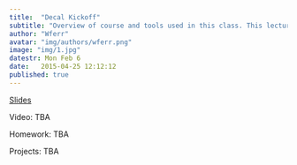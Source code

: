 ```yaml
---
title:  "Decal Kickoff"
subtitle: "Overview of course and tools used in this class. This lecture will help you determine if you need to go to the bootcamp."
author: "Wferr"
avatar: "img/authors/wferr.png"
image: "img/1.jpg"
datestr: Mon Feb 6
date:   2015-04-25 12:12:12
published: true
---
```


[Slides](https://docs.google.com/presentation/d/1RJvvZ2MUi3OKO1gF8X92AWYLg9Xb2ZfsSpAeM-6eqEk/edit#slide=id.g1c40d1bb71_1_5)

Video: TBA

Homework: TBA

Projects: TBA
